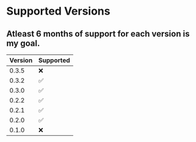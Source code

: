 # Supported Versions

## Atleast 6 months of support for each version is my goal.

|  Version  | Supported          |
|  -------  | ------------------ |
|  0.3.5   | :x:   |
|  0.3.2   | :white_check_mark: |
|  0.3.0   | :white_check_mark: |
|  0.2.2   | :white_check_mark: |
|  0.2.1   | :white_check_mark: |
|  0.2.0   | :white_check_mark: |
|  0.1.0   | :x:                |
